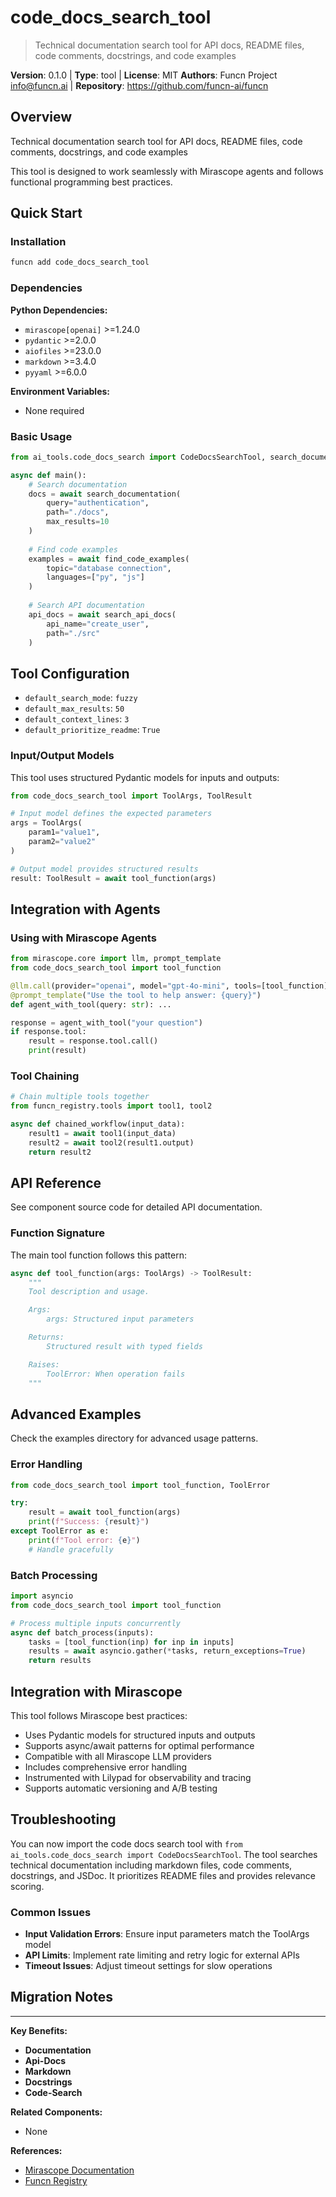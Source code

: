 # code_docs_search_tool

> Technical documentation search tool for API docs, README files, code comments, docstrings, and code examples

**Version**: 0.1.0 | **Type**: tool | **License**: MIT
**Authors**: Funcn Project <info@funcn.ai> | **Repository**: https://github.com/funcn-ai/funcn

## Overview

Technical documentation search tool for API docs, README files, code comments, docstrings, and code examples

This tool is designed to work seamlessly with Mirascope agents and follows functional programming best practices.

## Quick Start

### Installation

```bash
funcn add code_docs_search_tool
```

### Dependencies

**Python Dependencies:**

- `mirascope[openai]` >=1.24.0
- `pydantic` >=2.0.0
- `aiofiles` >=23.0.0
- `markdown` >=3.4.0
- `pyyaml` >=6.0.0

**Environment Variables:**

- None required

### Basic Usage

```python
from ai_tools.code_docs_search import CodeDocsSearchTool, search_documentation, find_code_examples

async def main():
    # Search documentation
    docs = await search_documentation(
        query="authentication",
        path="./docs",
        max_results=10
    )
    
    # Find code examples
    examples = await find_code_examples(
        topic="database connection",
        languages=["py", "js"]
    )
    
    # Search API documentation
    api_docs = await search_api_docs(
        api_name="create_user",
        path="./src"
    )
```

## Tool Configuration

- `default_search_mode`: `fuzzy`
- `default_max_results`: `50`
- `default_context_lines`: `3`
- `default_prioritize_readme`: `True`

### Input/Output Models

This tool uses structured Pydantic models for inputs and outputs:

```python
from code_docs_search_tool import ToolArgs, ToolResult

# Input model defines the expected parameters
args = ToolArgs(
    param1="value1",
    param2="value2"
)

# Output model provides structured results
result: ToolResult = await tool_function(args)
```

## Integration with Agents

### Using with Mirascope Agents

```python
from mirascope.core import llm, prompt_template
from code_docs_search_tool import tool_function

@llm.call(provider="openai", model="gpt-4o-mini", tools=[tool_function])
@prompt_template("Use the tool to help answer: {query}")
def agent_with_tool(query: str): ...

response = agent_with_tool("your question")
if response.tool:
    result = response.tool.call()
    print(result)
```

### Tool Chaining

```python
# Chain multiple tools together
from funcn_registry.tools import tool1, tool2

async def chained_workflow(input_data):
    result1 = await tool1(input_data)
    result2 = await tool2(result1.output)
    return result2
```

## API Reference

See component source code for detailed API documentation.

### Function Signature

The main tool function follows this pattern:

```python
async def tool_function(args: ToolArgs) -> ToolResult:
    """
    Tool description and usage.

    Args:
        args: Structured input parameters

    Returns:
        Structured result with typed fields

    Raises:
        ToolError: When operation fails
    """
```

## Advanced Examples

Check the examples directory for advanced usage patterns.

### Error Handling

```python
from code_docs_search_tool import tool_function, ToolError

try:
    result = await tool_function(args)
    print(f"Success: {result}")
except ToolError as e:
    print(f"Tool error: {e}")
    # Handle gracefully
```

### Batch Processing

```python
import asyncio
from code_docs_search_tool import tool_function

# Process multiple inputs concurrently
async def batch_process(inputs):
    tasks = [tool_function(inp) for inp in inputs]
    results = await asyncio.gather(*tasks, return_exceptions=True)
    return results
```

## Integration with Mirascope

This tool follows Mirascope best practices:

- Uses Pydantic models for structured inputs and outputs
- Supports async/await patterns for optimal performance
- Compatible with all Mirascope LLM providers
- Includes comprehensive error handling
- Instrumented with Lilypad for observability and tracing
- Supports automatic versioning and A/B testing

## Troubleshooting

You can now import the code docs search tool with `from ai_tools.code_docs_search import CodeDocsSearchTool`. The tool searches technical documentation including markdown files, code comments, docstrings, and JSDoc. It prioritizes README files and provides relevance scoring.

### Common Issues

- **Input Validation Errors**: Ensure input parameters match the ToolArgs model
- **API Limits**: Implement rate limiting and retry logic for external APIs
- **Timeout Issues**: Adjust timeout settings for slow operations

## Migration Notes

---

**Key Benefits:**

- **Documentation**
- **Api-Docs**
- **Markdown**
- **Docstrings**
- **Code-Search**

**Related Components:**

- None

**References:**

- [Mirascope Documentation](https://mirascope.com)
- [Funcn Registry](https://github.com/funcn-ai/funcn)
